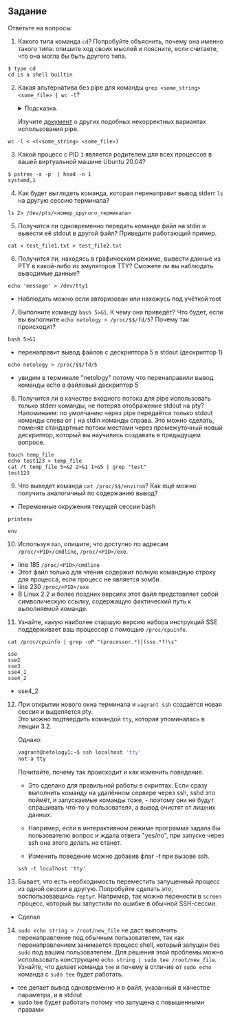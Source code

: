 
## Задание

Ответьте на вопросы:

1. Какого типа команда `cd`? Попробуйте объяснить, почему она именно такого типа: опишите ход своих мыслей и поясните, если считаете, что она могла бы быть другого типа.
```
$ type cd
cd is a shell builtin
```
2. Какая альтернатива без pipe для команды `grep <some_string> <some_file> | wc -l`?   

	<details>
	<summary>Подсказка.</summary>

	`man grep` поможет в ответе на этот вопрос. 

	</details>
	
	Изучите [документ](http://www.smallo.ruhr.de/award.html) о других подобных некорректных вариантах использования pipe.
```
wc -l < <(<some_string> <some_file>)
```

3. Какой процесс с PID `1` является родителем для всех процессов в вашей виртуальной машине Ubuntu 20.04?
```
$ pstree -a -p  | head -n 1
systemd,1
```
4. Как будет выглядеть команда, которая перенаправит вывод stderr `ls` на другую сессию терминала?
```
ls 2> /dev/pts/<номер_другого_терминала>
```
5. Получится ли одновременно передать команде файл на stdin и вывести её stdout в другой файл? Приведите работающий пример.
```
cat < test_file1.txt > test_file2.txt
```
6. Получится ли, находясь в графическом режиме, вывести данные из PTY в какой-либо из эмуляторов TTY? Сможете ли вы наблюдать выводимые данные?
```
echo 'message' > /dev/tty1
```
 - Наблюдать можно если авторизован или нахожусь под учёткой root
7. Выполните команду `bash 5>&1`. К чему она приведёт? Что будет, если вы выполните `echo netology > /proc/$$/fd/5`? Почему так происходит?
```
bash 5>&1
```
 - перенаправит вывод файлов с дескриптора 5 в stdout (дескриптор 1)
```
echo netology > /proc/$$/fd/5
```
 - увидим в терминале "netology" потому что перенаправили вывод команды echo в файловый дескриптор 5
8. Получится ли в качестве входного потока для pipe использовать только stderr команды, не потеряв отображение stdout на pty?  
	Напоминаем: по умолчанию через pipe передаётся только stdout команды слева от `|` на stdin команды справа.
Это можно сделать, поменяв стандартные потоки местами через промежуточный новый дескриптор, который вы научились создавать в предыдущем вопросе.
```
touch temp_file
echo test123 > temp_file
cat /t temp_file 5>&2 2>&1 1>&5 | grep "test"
test123
```
9. Что выведет команда `cat /proc/$$/environ`? Как ещё можно получить аналогичный по содержанию вывод?
 - Переменные окружения текущей сессии bash
```
printenv
```
```
env
```
10. Используя `man`, опишите, что доступно по адресам `/proc/<PID>/cmdline`, `/proc/<PID>/exe`.
 - line 185 `/proc/<PID>/cmdline`
 - Этот файл только для чтения содержит полную командную строку для процесса, если процесс не является зомби.
 - line 230 `/proc/<PID>/exe`
 - В Linux 2.2 и более поздних версиях этот файл представляет собой символическую ссылку, содержащую фактический путь к выполняемой команде.
11. Узнайте, какую наиболее старшую версию набора инструкций SSE поддерживает ваш процессор с помощью `/proc/cpuinfo`.
```
cat /proc/cpuinfo | grep -oP "(processor.*)|(sse.*?)\s"
```
```
sse
sse2
sse3
sse4_1
sse4_2
```
 - sse4_2
12. При открытии нового окна терминала и `vagrant ssh` создаётся новая сессия и выделяется pty.  
	Это можно подтвердить командой `tty`, которая упоминалась в лекции 3.2.  
	
	Однако:

    ```bash
	vagrant@netology1:~$ ssh localhost 'tty'
	not a tty
    ```

	Почитайте, почему так происходит и как изменить поведение.
	
	- Это сделано для правильной работы в скриптах. Если сразу выполнить команду на удалённом сервере через ssh, sshd это поймёт, и запускаемые команды тоже, 	  - поэтому они не будут спрашивать что-то у пользователя, а вывод очистят от лишних данных.

	- Например, если в интерактивном режиме программа задала бы пользователю вопрос и ждала ответа "yes/no", при запуске через ssh она этого делать не станет.

	- Изменить поведение можно добавив флаг -t при вызове ssh.
	```
	ssh -t localhost 'tty'
	```
13. Бывает, что есть необходимость переместить запущенный процесс из одной сессии в другую. Попробуйте сделать это, воспользовавшись `reptyr`. Например, так можно перенести в `screen` процесс, который вы запустили по ошибке в обычной SSH-сессии.
 - Сделал
14. `sudo echo string > /root/new_file` не даст выполнить перенаправление под обычным пользователем, так как перенаправлением занимается процесс shell, который запущен без `sudo` под вашим пользователем. Для решения этой проблемы можно использовать конструкцию `echo string | sudo tee /root/new_file`. Узнайте, что делает команда `tee` и почему в отличие от `sudo echo` команда с `sudo tee` будет работать.
 - tee делает вывод одновременно и в файл, указанный в качестве параметра, и в stdout
 - sudo tee будет работать потому что запущена с повышенными правами
